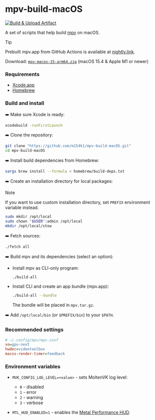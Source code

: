 # mpv-build-macOS
[![Build & Upload Artifact](https://github.com/m154k1/mpv-build-macOS/actions/workflows/build.yml/badge.svg)](https://github.com/m154k1/mpv-build-macOS/actions/workflows/build.yml)

A set of scripts that help build [mpv](https://mpv.io) on macOS.

> [!TIP]
> Prebuilt mpv.app from GitHub Actions is available at [nightly.link].
>
> Download: [`mpv-macos-15-arm64.zip`] (macOS 15.4 & Apple M1 or newer)

### Requirements

- [Xcode.app](https://developer.apple.com/xcode/)
- [Homebrew](https://brew.sh)

### Build and install

:arrow_right: Make sure Xcode is ready:

```sh
xcodebuild -runFirstLaunch
```

:arrow_right: Clone the repository:

```sh
git clone "https://github.com/m154k1/mpv-build-macOS.git"
cd mpv-build-macOS
```

:arrow_right: Install build dependencies from Homebrew:

```sh
xargs brew install --formula < homebrew/build-deps.txt
```

:arrow_right: Create an installation directory for local packages:

> [!NOTE]
> If you want to use custom installation directory,
> set `PREFIX` environment variable instead.

```sh
sudo mkdir /opt/local
sudo chown "$USER":admin /opt/local
mkdir /opt/local/stow
```

:arrow_right: Fetch sources:

```sh
./fetch all
```

:arrow_right: Build mpv and its dependencies (select an option):

- Install mpv as CLI-only program:

  ```sh
  ./build-all
  ```

- Install CLI and create an app bundle (mpv.app):

  ```sh
  ./build-all --bundle
  ```

  The bundle will be placed in `mpv.tar.gz`.

:arrow_right: Add `/opt/local/bin` (or `$PREFIX/bin`) to your `$PATH`.

### Recommended settings

```cfg
# ~/.config/mpv/mpv.conf
vo=gpu-next
hwdec=videotoolbox
macos-render-timer=feedback
```

### Environment variables

- `MVK_CONFIG_LOG_LEVEL=<value>` - sets MoltenVK log level:

  * `0` - disabled
  * `1` - error
  * `2` - warning
  * `3` - verbose

- `MTL_HUD_ENABLED=1` - enables the [Metal Performance HUD].

[nightly.link]: https://nightly.link/m154k1/mpv-build-macOS/workflows/build/master
[`mpv-macos-15-arm64.zip`]: https://nightly.link/m154k1/mpv-build-macOS/workflows/build/master/mpv-macos-15-arm64.zip
[Metal Performance HUD]: https://developer.apple.com/documentation/xcode/monitoring-your-metal-apps-graphics-performance
